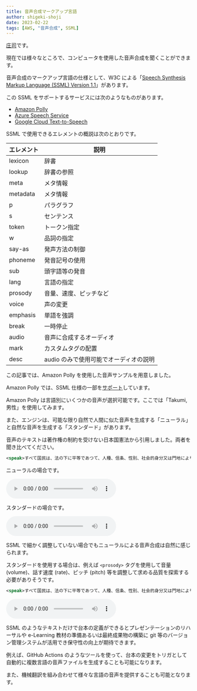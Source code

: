 ```yaml
---
title: 音声合成マークアップ言語
author: shigeki-shoji
date: 2023-02-22
tags: [AWS, "音声合成", SSML]
---
```


[庄司](https://github.com/edward-mamezou)です。

現在では様々なところで、コンピュータを使用した音声合成を聞くことができます。

音声合成のマークアップ言語の仕様として、W3C による「[Speech Synthesis Markup Language (SSML) Version 1.1](https://www.w3.org/TR/speech-synthesis11/)」があります。

この SSML をサポートするサービスには次のようなものがあります。

- [Amazon Polly](https://aws.amazon.com/jp/polly/)
- [Azure Speech Service](https://learn.microsoft.com/ja-jp/azure/cognitive-services/Speech-Service/)
- [Google Cloud Text-to-Speech](https://cloud.google.com/text-to-speech/docs/samples/tts-synthesize-ssml?hl=ja)

SSML で使用できるエレメントの概説は次のとおりです。

| エレメント | 説明 |
|---|---|
| lexicon | 辞書 |
| lookup | 辞書の参照 |
| meta | メタ情報 |
| metadata | メタ情報 |
| p | パラグラフ |
| s | センテンス |
| token | トークン指定 |
| w | 品詞の指定 |
| say-as | 発声方法の制御 |
| phoneme | 発音記号の使用 |
| sub | 頭字語等の発音 |
| lang | 言語の指定 |
| prosody | 音量、速度、ピッチなど |
| voice | 声の変更 |
| emphasis | 単語を強調 |
| break | 一時停止 |
| audio | 音声に合成するオーディオ |
| mark | カスタムタグの配置 |
| desc | audio のみで使用可能でオーディオの説明 |

この記事では、Amazon Polly を使用した音声サンプルを用意しました。

Amazon Polly では、SSML 仕様の一部を[サポート](https://docs.aws.amazon.com/ja_jp/polly/latest/dg/supportedtags.html)しています。

Amazon Polly は言語別にいくつかの音声が選択可能です。ここでは「Takumi, 男性」を使用してみます。

また、エンジンは、可能な限り自然で人間に似た音声を生成する「ニューラル」と自然な音声を生成する「スタンダード」があります。

音声のテキストは著作権の制約を受けない日本国憲法から引用しました。両者を聞き比べてください。

```xml
<speak>すべて国民は、法の下に平等であつて、人種、信条、性別、社会的身分又は門地により、政治的、経済的又は社会的関係において、差別されない。</speak>
```

ニューラルの場合です。

<audio controls src="/img/audio/speech_20230221154954814.mp3"></audio>

スタンダードの場合です。

<audio controls src="/img/audio/speech_20230221155002784.mp3"></audio>

SSML で細かく調整していない場合でもニューラルによる音声合成は自然に感じられます。

スタンダードを使用する場合は、例えば `<prosody>` タグを使用して音量 (volume)、話す速度 (rate)、ピッチ (pitch) 等を調整して求める品質を探索する必要がありそうです。

```xml
<speak>すべて国民は、法の下に平等であつて、人種、信条、性別、社会的身分又は門地により、政治的、経済的<prosody rate="150%">又は</prosody>社会的関係において、差別されない。</speak>
```

<audio controls src="/img/audio/speech_20230221164017732.mp3"></audio>

SSML のようなテキストだけで台本の定義ができるとプレゼンテーションのリハーサルや e-Learning 教材の準備あるいは最終成果物の構築に git 等のバージョン管理システムが活用でき保守性の向上が期待できます。

例えば、GitHub Actions のようなツールを使って、台本の変更をトリガとして自動的に複数言語の音声ファイルを生成することも可能になります。

また、機械翻訳を組み合わせて様々な言語の音声を提供することも可能となります。
